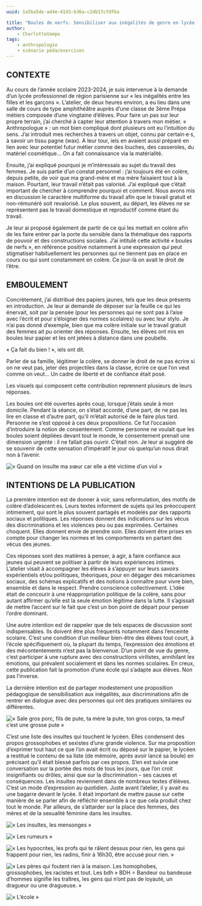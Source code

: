 ```yaml
---
uuid: 1a5ba5de-ad4e-41d3-b36a-c2db17cfdfba

title: "Boules de nerfs. Sensibiliser aux inégalités de genre en lycée par l’expression des colères"
author: 
    - CharlotteVampo
tags:
    - anthropologie
    - scénario péda/exercices
---
```


## CONTEXTE

Au cours de l’année scolaire 2023-2024, je suis intervenue à la demande d’un lycée professionnel de région parisienne sur « les inégalités entre les filles et les garçons ». L’atelier, de deux heures environ, a eu lieu dans une salle de cours de type amphithéâtre auprès d’une classe de 3ème Prépa métiers composée d’une vingtaine d’élèves. Pour faire un pas sur leur propre terrain, j’ai cherché à capter leur attention à travers mon métier. « Anthropologue » : un mot bien compliqué dont plusieurs ont eu l’intuition du sens. J’ai introduit mes recherches à travers un objet, connu par certain·e·s, à savoir un tissu pagne (wax). A leur tour, iels en avaient aussi préparé en lien avec leur potentiel futur métier comme des louches, des casseroles, du matériel cosmétique… On a fait connaissance via la matérialité. 

Ensuite, j’ai expliqué pourquoi je m’intéressais au sujet du travail des femmes. Je suis partie d’un constat personnel : j’ai toujours été en colère, depuis petite, de voir que ma grand-mère et ma mère faisaient tout à la maison. Pourtant, leur travail n’était pas valorisé. J’ai expliqué que c’était important de chercher à comprendre pourquoi et comment. Nous avons mis en discussion le caractère multiforme du travail afin que le travail gratuit et non-rémunéré soit revalorisé. Le plus souvent, au départ, les élèves ne se représentent pas le travail domestique et reproductif comme étant du travail.

Je leur ai proposé également de partir de ce qui les mettait en colère afin de les faire entrer par la porte du sensible dans la thématique des rapports de pouvoir et des constructions sociales. J’ai intitulé cette activité « boules de nerfs », en référence positive notamment à une expression qui peut stigmatiser habituellement les personnes qui ne tiennent pas en place en cours ou qui sont constamment en colère. Ce jour-là on avait le droit de l’être.   

## EMBOULEMENT 

Concrètement, j’ai distribué des papiers jaunes, tels que les deux présents en introduction. Je leur ai demandé de déposer sur la feuille ce qui les énervait, soit par la pensée (pour les personnes qui ne sont pas à l’aise avec l’écrit et pour s’éloigner des normes scolaires) ou avec leur stylo. Je n’ai pas donné d’exemple, bien que ma colère initiale sur le travail gratuit des femmes ait pu orienter des réponses. Ensuite, les élèves ont mis en boules leur papier et les ont jetées à distance dans une poubelle. 

« Ça fait du bien ! », iels ont dit.  

Parler de sa famille, légitimer la colère, se donner le droit de ne pas écrire si on ne veut pas, jeter des projectiles dans la classe, écrire ce que l’on veut comme on veut… Un cadre de liberté et de confiance était posé. 

Les visuels qui composent cette contribution reprennent plusieurs de leurs réponses. 

Les boules ont été ouvertes après coup, lorsque j’étais seule à mon domicile. Pendant la séance, on s’était accordé, d’une part, de ne pas les lire en classe et d’autre part, qu’il m’était autorisé de le faire plus tard. Personne ne s’est opposé à ces deux propositions. Ce fut l’occasion d’introduire la notion de consentement. Comme personne ne voulait que les boules soient dépliées devant tout le monde, le consentement prenait une dimension urgente : il ne fallait pas ouvrir. C’était non. Je leur ai suggéré de se souvenir de cette sensation d’impératif le jour où quelqu’un nous dirait non à l’avenir. 

![« Quand on insulte ma sœur car elle a été victime d’un viol »](1.png)


## INTENTIONS DE LA PUBLICATION

La première intention est de donner à voir, sans reformulation, des motifs de colère  d’adolescent·es. Leurs textes informent de sujets qui les préoccupent intimement, qui sont le plus souvent partagés et modelés par des rapports sociaux et politiques. Les réponses donnent des indications sur les vécus des discriminations et les violences peu ou pas exprimées. Certaines choquent. Elles donnent envie de prendre soin. Elles doivent être prises en compte pour changer les normes et les comportements en partant des vécus des jeunes. 

Ces réponses sont des matières à penser, à agir, à faire confiance aux jeunes qui peuvent se politiser à partir de leurs expériences intimes. L’atelier visait à accompagner les élèves à s’appuyer sur leurs savoirs expérientiels et/ou politiques, théoriques, pour en dégager des mécanismes sociaux, des schémas explicatifs et des notions à connaître pour vivre bien, ensemble et dans le respect. Prendre conscience collectivement. L’idée était de concourir à une réappropriation politique de la colère, sans pour autant affirmer qu’elle est la seule émotion légitime dans la lutte. Il s’agissait de mettre l’accent sur le fait que c’est un bon point de départ pour penser l’ordre dominant. 

Une autre intention est de rappeler que de tels espaces de discussion sont indispensables. Ils doivent être plus fréquents notamment dans l’enceinte scolaire. C’est une condition d’un meilleur bien-être des élèves tout court, à l’école spécifiquement où, la plupart du temps, l’expression des émotions et des mécontentements n’est pas la bienvenue. D’un point de vue du genre, c’est participer à une rupture avec des constructions virilistes, annihilant les émotions, qui prévalent socialement et dans les normes scolaires. En creux, cette publication fait la promotion d’une école qui s’adapte aux élèves. Non pas l’inverse. 

La dernière intention est de partager modestement une proposition pédagogique de sensibilisation aux inégalités, aux discriminations afin de rentrer en dialogue avec des personnes qui ont des pratiques similaires ou différentes.

![« Sale gros porc, fils de pute, ta mère la pute, ton gros corps, ta meuf c’est une grosse pute » ](2.png)

C’est une liste des insultes qui touchent le lycéen. Elles condensent des propos grossophobes et sexistes d’une grande violence. Sur ma proposition d’exprimer tout haut ce que l’on avait écrit ou déposé sur le papier, le lycéen a restitué le contenu de sa liste (de mémoire, après avoir lancé sa boule) en précisant qu’il était blessé parfois par ces propos. S’en est suivie une conversation sur la portée des mots de tous les jours, que l’on croit insignifiants ou drôles, ainsi que sur la discrimination – ses causes et conséquences. Les insultes reviennent dans de nombreux textes d’élèves. C’est un mode d’expression au quotidien. Juste avant l’atelier, il y avait eu une bagarre devant le lycée. Il était important de mettre pause sur cette manière de se parler afin de réfléchir ensemble à ce que cela produit chez tout le monde. Par ailleurs, de s’attarder sur la place des femmes, des mères et de la sexualité féminine dans les insultes.

![« Les insultes, les mensonges »](3.png)

![« Les rumeurs »](4.png)

![« Les hypocrites, les profs qui te râlent dessus pour rien, les gens qui frappent pour rien, les radins, finir à 16h30, être accusé pour rien. »](5.png)

![« Les pères qui foutent rien à la maison. Les homophobes, grossophobes, les racistes et tout. Les bdh » BDH = Bandeur ou bandeuse d’hommes signifie les traîtres, les gens qui n’ont pas de loyauté, un dragueur ou une dragueuse. »](6.png)

![« L’école »](7.png)